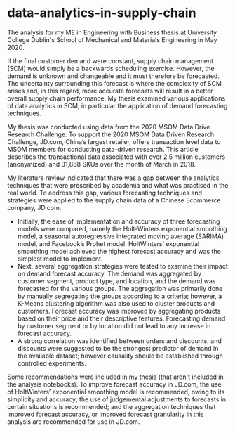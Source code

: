 # data-analytics-in-supply-chain

The analysis for my ME in Engineering with Business thesis at University College Dublin's School of Mechanical and Materials Engineering in May 2020.

If the final customer demand were constant, supply chain management (SCM) would simply be a
backwards scheduling exercise. However, the demand is unknown and changeable and it must
therefore be forecasted. The uncertainty surrounding this forecast is where the complexity of SCM
arises and, in this regard, more accurate forecasts will result in a better overall supply chain
performance. My thesis examined various applications of data analytics in SCM, in particular the
application of demand forecasting techniques.

My thesis was conducted using data from the 2020 MSOM Data Drive Research Challenge.
To support the 2020 MSOM Data Driven Research Challenge, JD.com, China’s largest retailer,
offers transaction level data to MSOM members for conducting data-driven research. This article
describes the transactional data associated with over 2.5 million customers (anonymized) and
31,868 SKUs over the month of March in 2018.

My literature review indicated that there was a gap between the analytics techniques that were prescribed by academia and what was practised in the real world. To address this
gap, various forecasting techniques and strategies were applied to the supply chain data of a Chinese Ecommerce company, JD.com. 
- Initially, the ease of implementation and accuracy of three forecasting models were compared, namely the Holt-Winters exponential smoothing model, a seasonal autoregressive integrated moving average (SARIMA) model, and Facebook’s Prohet model. HoltWinters’ exponential smoothing model achieved the highest forecast accuracy and was the simplest model to implement. 
- Next, several aggregation strategies were tested to examine their impact on demand forecast accuracy. The demand was aggregated by customer segment, product type, and location, and the demand was forecasted for the various groups. The aggregation was primarily done by manually segregating the groups according to a criteria; however, a K-Means clustering algorithm was also used to cluster products and customers. Forecast accuracy was improved by aggregating products based on their price and their descriptive features. Forecasting demand by customer segment or by location did not lead to any increase in forecast accuracy. 
- A strong correlation was identified between orders and discounts, and discounts were suggested to be the strongest predictor of demand in the available dataset; however causality should be established through controlled experiments. 

Some recommendations were included in my thesis (that aren't included in the analysis notebooks). To improve forecast accuracy in JD.com, the use of HoltWinters’ exponential smoothing model is recommended, owing to its simplicity and accuracy; the use of judgemental adjustments to forecasts in certain situations is recommended; and the aggregation techniques that improved forecast accuracy, or improved forecast granularity in this analysis are recommended for use in JD.com. 
